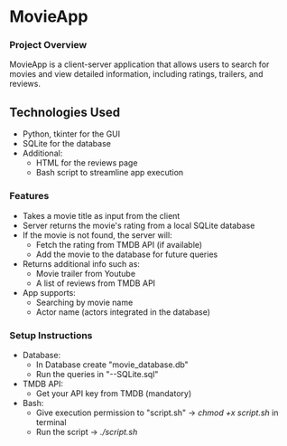 # MovieApp

### Project Overview

MovieApp is a client-server application that allows users to search for movies and view detailed information, including ratings, trailers, and reviews.

## Technologies Used

- Python, tkinter for the GUI
- SQLite for the database
- Additional:
  - HTML for the reviews page
  - Bash script to streamline app execution

### Features

- Takes a movie title as input from the client
- Server returns the movie's rating from a local SQLite database
- If the movie is not found, the server will:
  - Fetch the rating from TMDB API (if available)
  - Add the movie to the database for future queries
- Returns additional info such as:
  - Movie trailer from Youtube
  - A list of reviews from TMDB API
- App supports:
  - Searching by movie name
  - Actor name (actors integrated in the database)

### Setup Instructions

- Database:
  - In Database create "movie_database.db"
  - Run the queries in "--SQLite.sql"
- TMDB API:
  - Get your API key from TMDB (mandatory)
- Bash:
  - Give execution permission to "script.sh" -> _chmod +x script.sh_ in terminal
  - Run the script -> _./script.sh_
